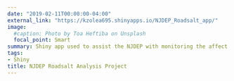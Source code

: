```yaml
---
date: "2019-02-11T00:00:00-04:00"
external_link: "https://kzolea695.shinyapps.io/NJDEP_Roadsalt_app/"
image:
  #caption: Photo by Toa Heftiba on Unsplash
  focal_point: Smart
summary: Shiny app used to assist the NJDEP with monitoring the affect of winter roadsalt application to waterways throughout the state.
tags:
- Shiny
title: NJDEP Roadsalt Analysis Project
---
```

  